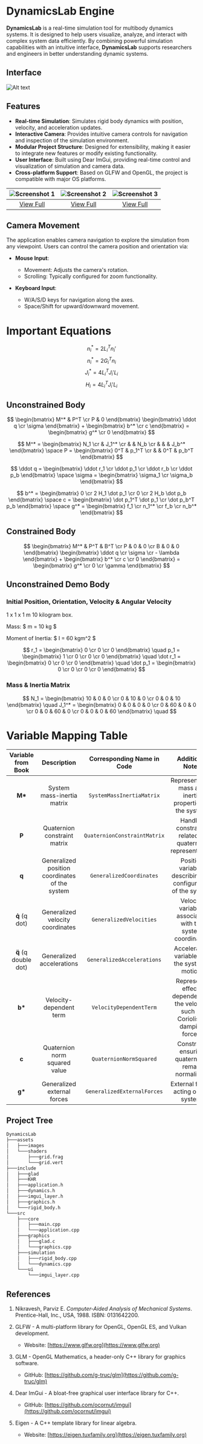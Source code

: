 # DynamicsLab Engine

**DynamicsLab** is a real-time simulation tool for multibody dynamics systems. It is designed to help users visualize, analyze, and interact with complex system data efficiently. By combining powerful simulation capabilities with an intuitive interface, **DynamicsLab** supports researchers and engineers in better understanding dynamic systems.

## Interface
![Alt text](./assets/images/screenshot_20250201_120240.png)

## Features
- **Real-time Simulation**: Simulates rigid body dynamics with position, velocity, and acceleration updates.
- **Interactive Camera**: Provides intuitive camera controls for navigation and inspection of the simulation environment.
- **Modular Project Structure**: Designed for extensibility, making it easier to integrate new features or modify existing functionality.
- **User Interface**: Built using Dear ImGui, providing real-time control and visualization of simulation and camera data.
- **Cross-platform Support**: Based on GLFW and OpenGL, the project is compatible with major OS platforms.

| ![Screenshot 1](./assets/images/screenshot_20250130_104201.png) | ![Screenshot 2](./assets/images/screenshot_20250130_104001.png) | ![Screenshot 3](./assets/images/screenshot_20250130_094453.png) |
|:---------------------------------:|:---------------------------------:|:---------------------------------:|
| [View Full](./assets/images/screenshot_20250130_104201.png) | [View Full](./assets/images/screenshot_20250130_104001.png) | [View Full](./assets/images/screenshot_20250130_094453.png) |


## Camera Movement
The application enables camera navigation to explore the simulation from any viewpoint. Users can control the camera position and orientation via:
- **Mouse Input**:
    - Movement: Adjusts the camera's rotation.
    - Scrolling: Typically configured for zoom functionality.

- **Keyboard Input**:
    - W/A/S/D keys for navigation along the axes.
    - Space/Shift for upward/downward movement.

# Important Equations

$$ n_i^* = 2 L_i^T n_i' $$
$$ n_i^* = 2 G_i^T n_i $$
$$ J_i^* = 4 L_i^T J_i' L_i $$
$$ H_i = 4 \dot L_i^T J_i' L_i $$

## Unconstrained Body

$$
    \begin{bmatrix} M^* & P^T \cr P & 0 \end{bmatrix} 
    \begin{bmatrix} \ddot q \cr \sigma \end{bmatrix} +
    \begin{bmatrix} b^* \cr c \end{bmatrix} =
    \begin{bmatrix} g^* \cr 0 \end{bmatrix}
$$

$$
    M^* = \begin{bmatrix} N_1 \cr & J_1^* \cr & & N_b \cr & & & J_b^* \end{bmatrix}
\space
    P = \begin{bmatrix} 0^T & p_1^T \cr & & 0^T & p_b^T \end{bmatrix}
$$

$$
    \ddot q = \begin{bmatrix} \ddot r_1 \cr \ddot p_1 \cr \ddot r_b \cr \ddot p_b \end{bmatrix}
\space
    \sigma = \begin{bmatrix} \sigma_1 \cr \sigma_b \end{bmatrix}
$$

$$
    b^* = \begin{bmatrix} 0 \cr 2 H_1 \dot p_1 \cr 0 \cr 2 H_b \dot p_b \end{bmatrix}
\space
    c = \begin{bmatrix} \dot p_1^T \dot p_1 \cr \dot p_b^T p_b \end{bmatrix} \space
    g^* = \begin{bmatrix} f_1 \cr n_1^* \cr f_b \cr n_b^* \end{bmatrix}
$$

## Constrained Body

$$
    \begin{bmatrix} M^* & P^T & B^T \cr P & 0 & 0 \cr B & 0 & 0 \end{bmatrix} 
    \begin{bmatrix} \ddot q \cr \sigma \cr - \lambda \end{bmatrix} +
    \begin{bmatrix} b^* \cr c \cr 0 \end{bmatrix} =
    \begin{bmatrix} g^* \cr 0 \cr \gamma \end{bmatrix}
$$

## Unconstrained Demo Body

### Initial Position, Orientation, Velocity & Angular Velocity

1 x 1 x 1 m 10 kilogram box. 

Mass: $ m = 10 kg $

Moment of Inertia:  $ I = 60 kgm^2 $

$$
    r_1 = \begin{bmatrix} 0 \cr 0 \cr 0 \end{bmatrix} \quad
    p_1 = \begin{bmatrix} 1 \cr 0 \cr 0 \cr 0 \end{bmatrix} \quad
    \dot r_1 = \begin{bmatrix} 0 \cr 0 \cr 0 \end{bmatrix} \quad
    \dot p_1 = \begin{bmatrix} 0 \cr 0 \cr 0 \cr 0 \end{bmatrix}
$$

### Mass & Inertia Matrix

$$
    N_1 = \begin{bmatrix} 10 & 0 & 0 \cr 0 & 10 & 0 \cr 0 & 0 & 10 \end{bmatrix} \quad
    J_1^* = \begin{bmatrix} 0 & 0 & 0 & 0 \cr 0 & 60 & 0 & 0 \cr 0 & 0 & 60 & 0 \cr 0 & 0 & 0 & 60 \end{bmatrix} \quad
$$

# Variable Mapping Table

| **Variable from Book**     | **Description**                                   | **Corresponding Name in Code**      | **Additional Notes**                       |
|:---------------------------:|:-----------------------------------------------:|:------------------------------------:|:------------------------------------------:|
| **M\***                    | System mass-inertia matrix                        | `SystemMassInertiaMatrix`           | Represents the mass and inertia properties of the system. |
| **P**                      | Quaternion constraint matrix                      | `QuaternionConstraintMatrix`        | Handles constraints related to quaternion representation. |
| **q**                      | Generalized position coordinates of the system    | `GeneralizedCoordinates`            | Position variables describing the configuration of the system. |
| **q̇** (q dot)             | Generalized velocity coordinates                  | `GeneralizedVelocities`             | Velocity variables associated with the system coordinates. |
| **q̈** (q double dot)       | Generalized accelerations                         | `GeneralizedAccelerations`          | Acceleration variables for the system's motion. |
| **b\***                    | Velocity-dependent term                          | `VelocityDependentTerm`             | Represents effects dependent on the velocity, such as Coriolis or damping forces. |
| **c**                      | Quaternion norm squared value                     | `QuaternionNormSquared`             | Constraint ensuring quaternions remain normalized. |
| **g\***                    | Generalized external forces                       | `GeneralizedExternalForces`         | External forces acting on the system. |

## Project Tree
```bash
DynamicsLab
├───assets
│   ├───images
│   └───shaders
│       ├───grid.frag
│       └───grid.vert
├───include
│   ├───glad
│   ├───KHR
│   ├───application.h
│   ├───dynamics.h
│   ├───imgui_layer.h
│   ├───graphics.h
│   └───rigid_body.h
└───src
    ├───core
    │   ├───main.cpp
    │   └───application.cpp
    ├───graphics
    │   ├───glad.c
    │   └───graphics.cpp
    ├───simulation
    │   ├───rigid_body.cpp
    │   └───dynamics.cpp
    └───ui
        └───imgui_layer.cpp
```


## References

1. Nikravesh, Parviz E. *Computer-Aided Analysis of Mechanical Systems*. Prentice-Hall, Inc., USA, 1988. ISBN: 0131642200.

2. GLFW - A multi-platform library for OpenGL, OpenGL ES, and Vulkan development.
   - Website: [https://www.glfw.org](https://www.glfw.org)

3. GLM - OpenGL Mathematics, a header-only C++ library for graphics software.
   - GitHub: [https://github.com/g-truc/glm](https://github.com/g-truc/glm)

4. Dear ImGui - A bloat-free graphical user interface library for C++.
   - GitHub: [https://github.com/ocornut/imgui](https://github.com/ocornut/imgui)

5. Eigen - A C++ template library for linear algebra.
   - Website: [https://eigen.tuxfamily.org](https://eigen.tuxfamily.org)
